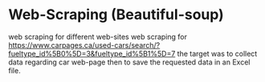 # Web-Scraping (Beautiful-soup)
web scraping for different web-sites
web scraping for https://www.carpages.ca/used-cars/search/?fueltype_id%5B0%5D=3&fueltype_id%5B1%5D=7
the target was to collect data regarding car web-page then to save the requested data in an Excel file.
